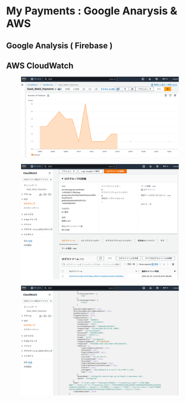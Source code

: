 # My Payments : Google Anarysis & AWS

## Google Analysis ( Firebase )













## AWS CloudWatch

<figure><img src="../../.gitbook/assets/S2023022607.png" alt=""><figcaption></figcaption></figure>

<figure><img src="../../.gitbook/assets/S2023022608-07.png" alt=""><figcaption></figcaption></figure>

<figure><img src="../../.gitbook/assets/S202302260805.png" alt=""><figcaption></figcaption></figure>
